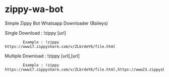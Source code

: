 # zippy-wa-bot
Simple Zippy Bot Whatsapp Downloader (Baileys)


Single Download : !zippy [url]

            Example : !zippy https://www17.zippyshare.com/v/ZLbrdeY6/file.html
  
Multiple Download  : !zippy [url],[url]
      
            Example : !zippy https://www17.zippyshare.com/v/ZLbrdeY6/file.html,https://www23.zippyshare.com/v/mSzfOZPA/file.html
